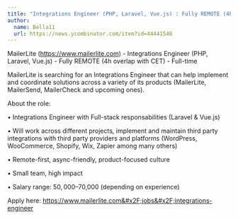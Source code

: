 ```yaml
---
title: "Integrations Engineer (PHP, Laravel, Vue.js) : Fully REMOTE (4h overlap with CET)"
author:
  name: Bella11
  url: https://news.ycombinator.com/item?id=44441548
---
```

MailerLite (<a href="https:&#x2F;&#x2F;www.mailerlite.com" rel="nofollow">https:&#x2F;&#x2F;www.mailerlite.com</a>) - Integrations Engineer (PHP, Laravel, Vue.js) - Fully REMOTE (4h overlap with CET) - Full-time

MailerLite is searching for an Integrations Engineer that can help implement and coordinate solutions across a variety of its products (MailerLite, MailerSend, MailerCheck and upcoming ones).

About the role:

• Integrations Engineer with Full-stack responsabilities (Laravel &amp; Vue.js)

• Will work across different projects, implement and maintain third party integrations with third party providers and platforms (WordPress, WooCommerce, Shopify, Wix, Zapier among many others)

• Remote-first, async-friendly, product-focused culture

• Small team, high impact

• Salary range: $50,000–$70,000 (depending on experience)

Apply here: <a href="https:&#x2F;&#x2F;www.mailerlite.com&#x2F;jobs&#x2F;integrations-engineer" rel="nofollow">https:&#x2F;&#x2F;www.mailerlite.com&#x2F;jobs&#x2F;integrations-engineer</a>
<JobApplication />
